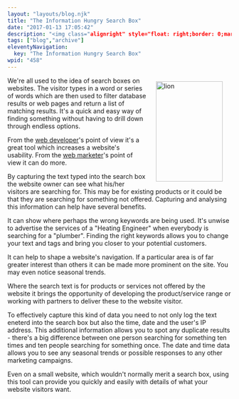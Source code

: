 ```yaml
---
layout: "layouts/blog.njk"
title: "The Information Hungry Search Box"
date: "2017-01-13 17:05:42"
description: "<img class="alignright" style="float: right;border: 0;margin-left: 20px;margin-right: 20px;margin-top: 10px;margin-bottom: 10px" src="http://www"
tags: ["blog","archive"]
eleventyNavigation:
  key: "The Information Hungry Search Box"
wpid: "458"
---
```

<img class="alignright" style="float: right;border: 0;margin-left: 20px;margin-right: 20px;margin-top: 10px;margin-bottom: 10px" src="http://www.chris-smith-web.com/wp/wp-content/uploads/2008/10/lion.jpg" alt="lion" width="150" height="225" />We're all used to the idea of search boxes on websites. The visitor types in a word or series of words which are then used to filter database results or web pages and return a list of matching results. It's a quick and easy way of finding something without having to drill down through endless options.

From the <a href="http://www.chris-smith-web.com/wp" target="_self">web developer</a>'s point of view it's a great tool which increases a website's usability. From the <a href="http://www.chris-smith-web.com/wp" target="_self">web marketer</a>'s point of view it can do more.

By capturing the text typed into the search box the website owner can see what his/her visitors are searching for. This may be for existing products or it could be that they are searching for something not offered. Capturing and analysing this information can help have several benefits.

It can show where perhaps the wrong keywords are being used. It's unwise to advertise the services of a "Heating Engineer" when everybody is searching for a "plumber". Finding the right keywords allows you to change your text and tags and bring you closer to your potential customers.

It can help to shape a website's navigation. If a particular area is of far greater interest than others it can be made more prominent on the site. You may even notice seasonal trends.

Where the search text is for products or services not offered by the website it brings the opportunity of developing the product/service range or working with partners to deliver these to the website visitor.

To effectively capture this kind of data you need to not only log the text eneterd into the search box but also the time, date and the user's IP address. This additional information allows you to spot any duplicate results - there's a big difference between one person searching for something ten times and ten people searching for something once. The date and time data allows you to see any seasonal trends or possible responses to any other marketing campaigns.

Even on a small website, which wouldn't normally merit a search box, using this tool can provide you quickly and easily with details of what your website visitors want.